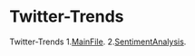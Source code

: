 # Twitter-Trends
Twitter-Trends
1.[MainFile](https://github.com/akshay-591/Twitter-Trends/blob/master/Code/Main.py).
2.[SentimentAnalysis](https://github.com/akshay-591/Twitter-Trends/blob/master/Code/SentimentAnalysis.py).
